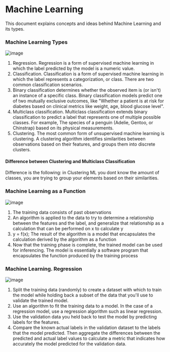 # Machine Learning
This document explains concepts and ideas behind Machine Learning and its types.

### Machine Learning Types
![image](https://github.com/Glareone/OpenAI-and-ChatGPT-meet-.Net/assets/4239376/aedb3a78-9a83-407b-821c-67e553fe6faa)
1. Regression. Regression is a form of supervised machine learning in which the label predicted by the model is a numeric value.
2. Classification. Classification is a form of supervised machine learning in which the label represents a categorization, or class. There are two common classification scenarios.
3. Binary classification determines whether the observed item is (or isn't) an instance of a specific class. Binary classification models predict one of two mutually exclusive outcomes, like "Whether a patient is at risk for diabetes based on clinical metrics like weight, age, blood glucose level".  
4. Multiclass classification. Multiclass classification extends binary classification to predict a label that represents one of multiple possible classes. For example, The species of a penguin (Adelie, Gentoo, or Chinstrap) based on its physical measurements.  
5. Clustering. The most common form of unsupervised machine learning is clustering. A clustering algorithm identifies similarities between observations based on their features, and groups them into discrete clusters.   

#### Difference between Clustering and Multiclass Classification
Difference is the following: in Clustering ML you dont know the amount of classes, you are trying to group your elements based on their similarities.

### Machine Learning as a Function
![image](https://github.com/Glareone/OpenAI-and-ChatGPT-meet-.Net/assets/4239376/9eca4346-d512-4313-b924-2605cb81c396)

1. The training data consists of past observations  
2. An algorithm is applied to the data to try to determine a relationship between the features and the label, and generalize that relationship as a calculation that can be performed on x to calculate y  
3. y = f(x); The result of the algorithm is a model that encapsulates the calculation derived by the algorithm as a function
4. Now that the training phase is complete, the trained model can be used for inferencing. The model is essentially a software program that encapsulates the function produced by the training process

### Machine Learning. Regression
![image](https://github.com/Glareone/OpenAI-and-ChatGPT-meet-.Net/assets/4239376/9674fedd-a181-49f6-bd74-586e9a7c8c0a)

1. Split the training data (randomly) to create a dataset with which to train the model while holding back a subset of the data that you'll use to validate the trained model.
2. Use an algorithm to fit the training data to a model. In the case of a regression model, use a regression algorithm such as linear regression.
3. Use the validation data you held back to test the model by predicting labels for the features.
4. Compare the known actual labels in the validation dataset to the labels that the model predicted. Then aggregate the differences between the predicted and actual label values to calculate a metric that indicates how accurately the model predicted for the validation data.

